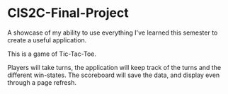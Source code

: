 # CIS2C-Final-Project
A showcase of my ability to use everything I've learned this semester to create a useful application.

This is a game of Tic-Tac-Toe.

Players will take turns, the application will keep track of the turns and the different win-states.
The scoreboard will save the data, and display even through a page refresh.
